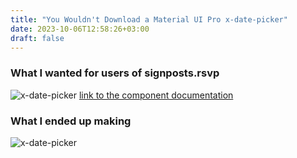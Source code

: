 ```yaml
---
title: "You Wouldn't Download a Material UI Pro x-date-picker"
date: 2023-10-06T12:58:26+03:00
draft: false
---
```


### What I wanted for users of signposts.rsvp

![x-date-picker](/img/datepicker.png)
[link to the component documentation](https://mui.com/x/react-date-pickers/date-range-picker/#use-a-single-input-field)

### What I ended up making

![x-date-picker](https://res.cloudinary.com/dhqkvqdcy/image/upload/v1696662860/samples/untitled_adlcmd.gif)
